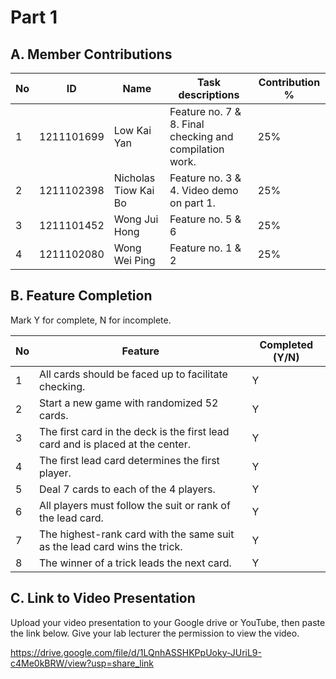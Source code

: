# Part 1

## A. Member Contributions

No | ID         | Name                 | Task descriptions                                       | Contribution %
-- | ---------- | -------------------- | ------------------------------------------------------- | --------------
1  | 1211101699 | Low Kai Yan          | Feature no. 7 & 8. Final checking and compilation work. | 25%
2  | 1211102398 | Nicholas Tiow Kai Bo | Feature no. 3 & 4. Video demo on part 1.                | 25%
3  | 1211101452 | Wong Jui Hong        | Feature no. 5 & 6                                       | 25%
4  | 1211102080 | Wong Wei Ping        | Feature no. 1 & 2                                       | 25%


## B. Feature Completion

Mark Y for complete, N for incomplete.

No | Feature                                                                         | Completed (Y/N)
-- | ------------------------------------------------------------------------------- | ---------------
1  | All cards should be faced up to facilitate checking.                            |        Y
2  | Start a new game with randomized 52 cards.                                      |        Y
3  | The first card in the deck is the first lead card and is placed at the center.  |        Y
4  | The first lead card determines the first player.                                |        Y
5  | Deal 7 cards to each of the 4 players.                                          |        Y
6  | All players must follow the suit or rank of the lead card.                      |        Y
7  | The highest-rank card with the same suit as the lead card wins the trick.       |        Y
8  | The winner of a trick leads the next card.                                      |        Y


## C. Link to Video Presentation

Upload your video presentation to your Google drive or YouTube, then paste the link below. Give your lab lecturer the permission to view the video.

https://drive.google.com/file/d/1LQnhASSHKPpUoky-JUriL9-c4Me0kBRW/view?usp=share_link

